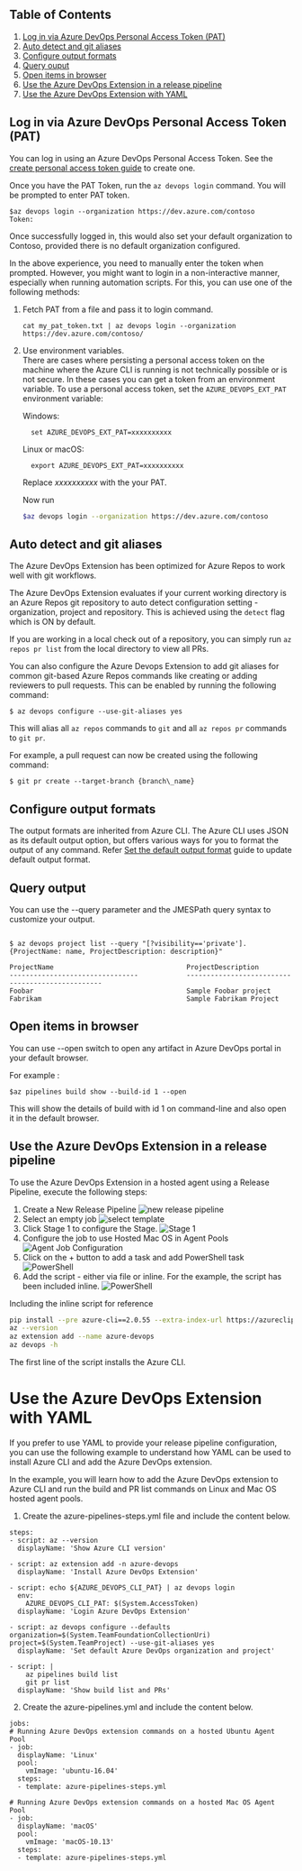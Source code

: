 ## Table of Contents
1. [Log in via Azure DevOps Personal Access Token (PAT)](samples.md#log-in-via-azure-devops-personal-access-token-pat)
2. [Auto detect and git aliases](samples.md#auto-detect-and-git-aliases)
3. [Configure output formats](samples.md#configure-output-formats)
4. [Query ouput](samples.md#query-output)
4. [Open items in browser](samples.md#open-items-in-browser)
5. [Use the Azure DevOps Extension in a release pipeline](samples.md#use-the-azure-devops-extension-in-a-release-pipeline)
6. [Use the Azure DevOps Extension with YAML](samples.md#use-the-azure-devops-extension-with-yaml)

## Log in via Azure DevOps Personal Access Token (PAT)
You can log in using an Azure DevOps Personal Access Token. See the [create personal access token guide](https://docs.microsoft.com/en-us/azure/devops/organizations/accounts/use-personal-access-tokens-to-authenticate?view=vsts#create-personal-access-tokens-to-authenticate-access) to create one. 

Once you have the PAT Token, run the `az devops login` command. You will be prompted to enter PAT token.
```
$az devops login --organization https://dev.azure.com/contoso
Token:
```
Once successfully logged in, this would also set your default organization to Contoso, provided there is no default organization configured. 

In the above experience, you need to manually enter the token when prompted. However, you might want to login in a non-interactive manner, especially when running automation scripts. For this, you can use one of the following methods:

1. Fetch PAT from a file and pass it to login command.
    ```
    cat my_pat_token.txt | az devops login --organization https://dev.azure.com/contoso/
    ```
2. Use environment variables.  
There are cases where persisting a personal access token on the machine where the Azure CLI is running is not technically possible or is not secure. In these cases you can get a token from an environment variable.
To use a personal access token, set the `AZURE_DEVOPS_EXT_PAT` environment variable:

    Windows:
    ```
      set AZURE_DEVOPS_EXT_PAT=xxxxxxxxxx
    ```
    Linux or macOS:
    ```
      export AZURE_DEVOPS_EXT_PAT=xxxxxxxxxx
    ```
    Replace *xxxxxxxxxx* with the your PAT.

    Now run
    ```bash
    $az devops login --organization https://dev.azure.com/contoso
    ```
## Auto detect and git aliases
The Azure DevOps Extension has been optimized for Azure Repos to work well with git workflows. 

The Azure DevOps Extension evaluates if your current working directory is an Azure Repos git repository to auto detect configuration setting - organization, project and repository. This is achieved using the `detect` flag which is ON by default. 

If you are working in a local check out of a repository, you can simply run `az repos pr list` from the local directory to view all PRs.

You can also configure the Azure Devops Extension to add git aliases for common git-based Azure Repos commands like creating or adding reviewers to pull requests. This can be enabled by running the following command:

```
$ az devops configure --use-git-aliases yes
```
This will alias all `az repos` commands to `git` and all `az repos pr` commands to `git pr`.

For example, a pull request can now be created using the following command:
```
$ git pr create --target-branch {branch\_name}
```

## Configure output formats

The output formats are inherited from Azure CLI. The Azure CLI uses JSON as its default output option, but offers various ways for you to format the output of any command.  Refer [Set the default output format](https://docs.microsoft.com/cli/azure/format-output-azure-cli?view=azure-cli-latest#set-the-default-output-format) guide to update default output format.

## Query output
You can use the --query parameter and the JMESPath query syntax to customize your output.

```

$ az devops project list --query "[?visibility=='private'].{ProjectName: name, ProjectDescription: description}"
```
```
ProjectName                                 ProjectDescription
--------------------------------            -------------------------------------------------
Foobar                                      Sample Foobar project
Fabrikam                                    Sample Fabrikam Project
```

## Open items in browser

You can use --open switch to open any artifact in Azure DevOps portal in your default browser.

For example :
```
$az pipelines build show --build-id 1 --open 
```
This will show the details of build with id 1 on command-line and also open it in the default browser.

## Use the Azure DevOps Extension in a release pipeline
To use the Azure DevOps Extension in a hosted agent using a Release Pipeline, execute the following steps:
1. Create a New Release Pipeline
![new release pipeline](/doc/images/New%20Pipeline.PNG)
2. Select an empty job
![select template](/doc/images/SelectTemplate.PNG)
3. Click Stage 1 to configure the Stage.
![Stage 1](/doc/images/Stage.PNG)
4. Configure the job to use Hosted Mac OS in Agent Pools
![Agent Job Configuration](/doc/images/JobConfig.PNG)
5. Click on the + button to add a task and add PowerShell task
![PowerShell](/doc/images/PowerShell.PNG)
6. Add the script - either via file or inline. For the example, the script has been included inline. 
![PowerShell](/doc/images/Script.PNG)

Including the inline script for reference
```bash
pip install --pre azure-cli==2.0.55 --extra-index-url https://azurecliprod.blob.core.windows.net/edgeaz --h
az --version
az extension add --name azure-devops
az devops -h
```

The first line of the script installs the Azure CLI. 

# Use the Azure DevOps Extension with YAML
If you prefer to use YAML to provide your release pipeline configuration, you can use the following example to understand how YAML can be used to install Azure CLI and add the Azure DevOps extension.

In the example, you will learn how to add the Azure DevOps extension to Azure CLI and run the build and PR list commands on Linux and Mac OS hosted agent pools.

1. Create the azure-pipelines-steps.yml file and include the content below.
```
steps:
- script: az --version
  displayName: 'Show Azure CLI version'

- script: az extension add -n azure-devops
  displayName: 'Install Azure DevOps Extension'

- script: echo ${AZURE_DEVOPS_CLI_PAT} | az devops login
  env:
    AZURE_DEVOPS_CLI_PAT: $(System.AccessToken)
  displayName: 'Login Azure DevOps Extension'

- script: az devops configure --defaults organization=$(System.TeamFoundationCollectionUri) project=$(System.TeamProject) --use-git-aliases yes
  displayName: 'Set default Azure DevOps organization and project'

- script: |
    az pipelines build list
    git pr list
  displayName: 'Show build list and PRs'
```
2. Create the azure-pipelines.yml and include the content below.
```
jobs:
# Running Azure DevOps extension commands on a hosted Ubuntu Agent Pool
- job:
  displayName: 'Linux'
  pool:
    vmImage: 'ubuntu-16.04'
  steps:
  - template: azure-pipelines-steps.yml
  
# Running Azure DevOps extension commands on a hosted Mac OS Agent Pool
- job:
  displayName: 'macOS'
  pool:
    vmImage: 'macOS-10.13'
  steps:
  - template: azure-pipelines-steps.yml
```

